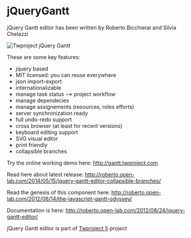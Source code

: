 jQueryGantt
===========
jQuery Gantt editor has been written by Roberto Bicchierai and Silvia Chelazzi

<img src="http://twproject.s3.amazonaws.com/resources/gantt_github.jpg" alt="Twproject jQuery Gantt" border="0" />

These are some key features:
* jquery based
* MIT licensed: you can reuse everywhere
* json import-export
* internationalizable
* manage task status –> project workflow
* manage dependecies
* manage assignements (resources, roles efforts)
* server synchronization ready
* full undo-redo support
* cross browser (at least for recent versions)
* keyboard editing support
* SVG visual editor
* print friendly
* collapsible branches

Try the online working demo here: http://gantt.twproject.com

Read here about latest release: http://roberto.open-lab.com/2014/05/15/jquery-gantt-editor-collapsible-branches/

Read the genesis of this component here: http://roberto.open-lab.com/2012/06/14/the-javascript-gantt-odyssey/

Documentation is here: http://roberto.open-lab.com/2012/08/24/jquery-gantt-editor/

jQuery Gantt editor is part of <a href="http://www.twproject.com">Twproject 5</a> project



